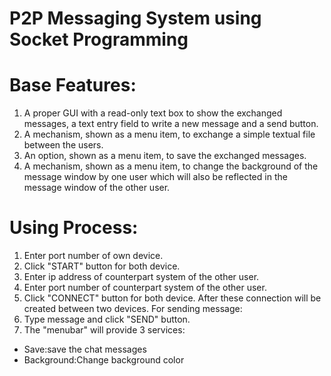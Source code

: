 # P2P Messaging System using Socket Programming

# Base Features:

1. A proper GUI with a read-only text box to show the exchanged messages, a text entry
field to write a new message and a send button.
2. A mechanism, shown as a menu item, to exchange a simple textual file between the
users.
3. An option, shown as a menu item, to save the exchanged messages.
4. A mechanism, shown as a menu item, to change the background of the message
window by one user which will also be reflected in the message window of the other
user.

# Using Process:
1. Enter port number of own device.
2. Click "START" button for both device.
3. Enter ip address of counterpart system of the other user.
4. Enter port number of counterpart system of the other user.
5. Click "CONNECT" button for both device.
   After these connection will be created between two devices.
  For sending message:
6. Type message and click "SEND" button.
7. The "menubar" will provide 3 services:
  * Save:save the chat messages
  * Background:Change background color


